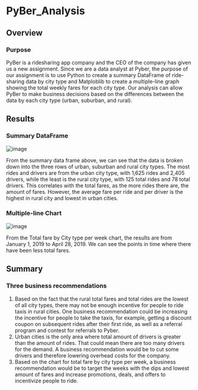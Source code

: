 # PyBer_Analysis

## Overview

### Purpose
PyBer is a ridesharing app company and the CEO of the company has given us a new assignment. Since we are a data analyst at Pyber, the purpose of our assignment is to use Python to create a summary DataFrame of ride-sharing data by city type and Matploblib to create a multiple-line graph showing the total weekly fares for each city type. Our analysis can allow PyBer to make business decisions based on the differences between the data by each city type (urban, suburban, and rural).

## Results

### Summary DataFrame
![image](https://user-images.githubusercontent.com/108503112/192298177-33c66564-767b-4be8-896f-872bfd5af6ad.png)

From the summary data frame above, we can see that the data is broken down into the three rows of urban, suburban and rural city types. The most rides and drivers are from the urban city type, with 1,625 rides and 2,405 drivers, while the least is the rural city type, with 125 total rides and 78 total drivers. This correlates with the total fares, as the more rides there are, the amount of fares. However, the average fare per ride and per driver is the highest in rural city and lowest in urban cities.

### Multiple-line Chart
![image](https://user-images.githubusercontent.com/108503112/192298723-32b62b54-16f5-40c6-b903-e169d0a029d5.png)

From the Total fare by City type per week chart, the results are from January 1, 2019 to April 28, 2019. We can see the points in time where there have been less total fares.

## Summary

### Three business recommendations
1. Based on the fact that the rural total fares and total rides are the lowest of all city types, there may not be enough incentive for people to ride taxis in rural cities. One business recommendation could be increasing the incentive for people to take the taxis, for example, getting a discount coupon on subsequent rides after their first ride, as well as a referral program and contest for referrals to Pyber.
2. Urban cities is the only area where total amount of drivers is greater than the amount of rides. That could mean there are too many drivers for the demand. A business recommendation would be to cut some drivers and therefore lowering overhead costs for the company.
3. Based on the chart for total fare by city type per week, a business recommendation would be to target the weeks with the dips and lowest amount of fares and increase promotions, deals, and offers to incentivize people to ride.

